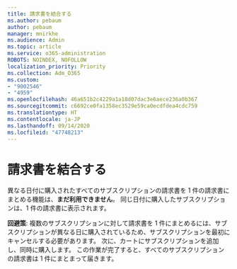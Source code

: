 ```yaml
---
title: 請求書を結合する
ms.author: pebaum
author: pebaum
manager: mnirkhe
ms.audience: Admin
ms.topic: article
ms.service: o365-administration
ROBOTS: NOINDEX, NOFOLLOW
localization_priority: Priority
ms.collection: Adm_O365
ms.custom:
- "9002546"
- "4959"
ms.openlocfilehash: 46a651b2c4229a1a18d07dac3e6aece236a0b367
ms.sourcegitcommit: c6692ce0fa1358ec3529e59ca0ecdfdea4cdc759
ms.translationtype: HT
ms.contentlocale: ja-JP
ms.lasthandoff: 09/14/2020
ms.locfileid: "47748213"
---
```

# <a name="combine-invoices"></a>請求書を結合する

異なる日付に購入されたすべてのサブスクリプションの請求書を 1 件の請求書にまとめる機能は、**まだ利用できません**。 同じ日付に購入したサブスクリプションは、1 件の請求書に表示されます。

**回避策**: 複数のサブスクリプションに対して請求書を 1 件にまとめるには、サブスクリプションが異なる日に購入されているため、サブスクリプションを最初にキャンセルする必要があります。 次に、カートにサブスクリプションを追加し、同時に購入します。 この作業が完了すると、すべてのサブスクリプションの請求書は 1 件にまとまって届きます。
